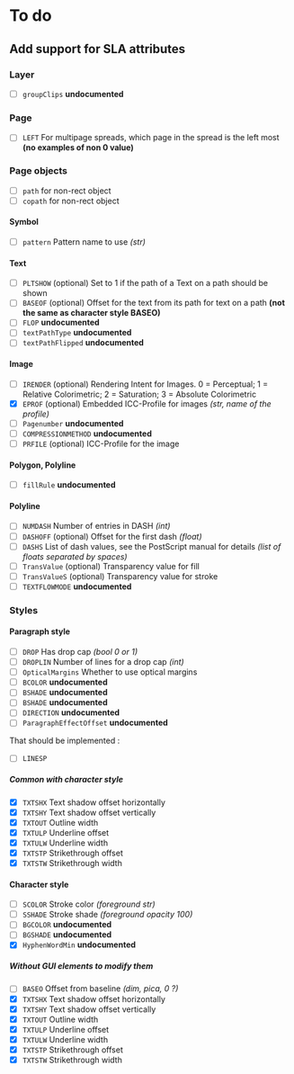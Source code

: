 # To do

## Add support for SLA attributes

### Layer

- [ ] `groupClips` **undocumented**

### Page

- [ ] `LEFT` For multipage spreads, which page in the spread is the left most  **(no examples of non 0 value)**

### Page objects

- [ ] `path` for non-rect object
- [ ] `copath` for non-rect object

#### Symbol

- [ ] `pattern` Pattern name to use *(str)*

#### Text

- [ ] `PLTSHOW` (optional) Set to 1 if the path of a Text on a path should be shown
- [ ] `BASEOF` (optional) Offset for the text from its path for text on a path **(not the same as character style BASEO)**
- [ ] `FLOP` **undocumented**
- [ ] `textPathType` **undocumented**
- [ ] `textPathFlipped` **undocumented**

#### Image

- [ ] `IRENDER` (optional) Rendering Intent for Images. 0 = Perceptual; 1 = Relative Colorimetric; 2 = Saturation; 3 = Absolute Colorimetric
- [x] `EPROF` (optional) Embedded ICC-Profile for images *(str, name of the profile)*
- [ ] `Pagenumber` **undocumented**
- [ ] `COMPRESSIONMETHOD` **undocumented**
- [ ] `PRFILE` (optional) ICC-Profile for the image 

#### Polygon, Polyline

- [ ] `fillRule` **undocumented**

#### Polyline

- [ ] `NUMDASH` Number of entries in DASH *(int)*
- [ ] `DASHOFF` (optional) Offset for the first dash *(float)*
- [ ] `DASHS` List of dash values, see the PostScript manual for details *(list of floats separated by spaces)*
- [ ] `TransValue` (optional) Transparency value for fill 
- [ ] `TransValueS` (optional) Transparency value for stroke
- [ ] `TEXTFLOWMODE` **undocumented**

### Styles

#### Paragraph style

- [ ] `DROP` Has drop cap *(bool 0 or 1)*
- [ ] `DROPLIN` Number of lines for a drop cap *(int)*
- [ ] `OpticalMargins` Whether to use optical margins 
- [ ] `BCOLOR` **undocumented**
- [ ] `BSHADE` **undocumented**
- [ ] `BSHADE` **undocumented**
- [ ] `DIRECTION` **undocumented**
- [ ] `ParagraphEffectOffset` **undocumented**

That should be implemented :

- [ ] `LINESP`

##### Common with character style

- [x] `TXTSHX` Text shadow offset horizontally
- [x] `TXTSHY` Text shadow offset vertically
- [x] `TXTOUT` Outline width
- [x] `TXTULP` Underline offset
- [x] `TXTULW` Underline width
- [x] `TXTSTP` Strikethrough offset
- [x] `TXTSTW` Strikethrough width

#### Character style

- [ ] `SCOLOR` Stroke color *(foreground str)*
- [ ] `SSHADE` Stroke shade *(foreground opacity 100)*
- [ ] `BGCOLOR` **undocumented**
- [ ] `BGSHADE` **undocumented**
- [x] `HyphenWordMin` **undocumented**

##### Without GUI elements to modify them

- [ ] `BASEO` Offset from baseline *(dim, pica, 0 ?)*
- [x] `TXTSHX` Text shadow offset horizontally
- [x] `TXTSHY` Text shadow offset vertically
- [x] `TXTOUT` Outline width
- [x] `TXTULP` Underline offset
- [x] `TXTULW` Underline width
- [x] `TXTSTP` Strikethrough offset
- [x] `TXTSTW` Strikethrough width

<!-- vim:set spl=en: -->
